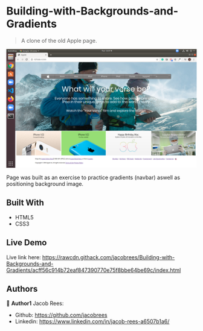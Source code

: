 # Building-with-Backgrounds-and-Gradients

> A clone of the old Apple page.

![](images/screenshot.png)

Page was built as an exercise to practice gradients (navbar) aswell as positioning background image. 

## Built With

- HTML5
- CSS3


## Live Demo

Live link here: 
https://rawcdn.githack.com/jacobrees/Building-with-Backgrounds-and-Gradients/acff56c914b72eaf847390770e75f8bbe64be69c/index.html


## Authors


👤 **Author1**
Jacob Rees:
- Github: https://github.com/jacobrees
- Linkedin: https://www.linkedin.com/in/jacob-rees-a6507b1a6/
